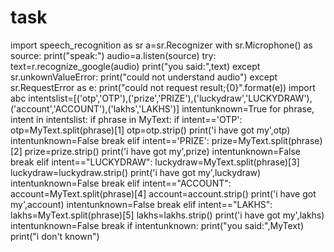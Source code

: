 # task

import speech_recognition as sr
a=sr.Recognizer
with sr.Microphone() as source:
    print("speak:")
    audio=a.listen(source)
try:
     text=r.recognize_google(audio)
    print("you said:",text)
except sr.unkownValueError:
    print("could not understand audio")
except sr.RequestError as e:
    print("could not request result;{0}".format(e))
 import abc
intentslist=[('otp','OTP'),('prize','PRIZE'),('luckydraw','LUCKYDRAW'),('account','ACCOUNT'),('lakhs','LAKHS')]
intentunknown=True
for phrase, intent in intentslist:
    if phrase in MyText:
        if intent=='OTP':
            otp=MyText.split(phrase)[1]
            otp=otp.strip()
            print('i have got my',otp)
            intentunknown=False
            break
        elif intent=='PRIZE':
            prize=MyText.split(phrase)[2]
            prize=prize.strip()
            print('i have got my',prize)
            intentunknown=False
            break
        elif intent=="LUCKYDRAW":
            luckydraw=MyText.split(phrase)[3]
            luckydraw=luckydraw.strip()
            print('i have got my',luckydraw)
            intentunknown=False
            break
        elif intent=="ACCOUNT":
            account=MyText.split(phrase)[4]
            account=account.strip()
            print('i have got my',account)
            intentunknown=False
            break
        elif intent=="LAKHS":
            lakhs=MyText.split(phrase)[5]
            lakhs=lakhs.strip()
            print('i have got my',lakhs)
            intentunknown=False
            break
if intentunknown:
    print("you said:",MyText)
    print("i don't known")
